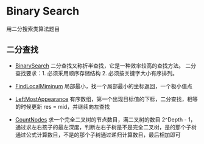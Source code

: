 # Binary Search

用二分搜索类算法题目

## 二分查找

* [BinarySearch](/src/com/sfc/algorithms/binarysearch/BinarySearch.java)
二分查找又称折半查找，它是一种效率较高的查找方法。
二分查找要求：1. 必须采用顺序存储结构 2. 必须按关键字大小有序排列。

* [FindLocalMiminum](/src/com/sfc/algorithms/binarysearch/FindLocalMinimum.java)
局部最小，找一个局部最小的坐标返回，一个极小值点

* [LeftMostAppearance](/src/com/sfc/algorithms/binarysearch/LeftMostAppearance.java)
有序数组，第一个出现目标值的下标，二分查找，相等的时候更新 res = mid，并继续向左查找

* [CountNodes](/src/com/sfc/algorithms/binarysearch/CountNodes.java)
求一个完全二叉树的节点数目，满二叉树的数目 2^Depth - 1，通过求左右孩子的最左深度，判断左右子树是不是完全二叉树，是的那个子树通过公式计算数目，不是的那个子树通过递归计算数目，最后相加即可

